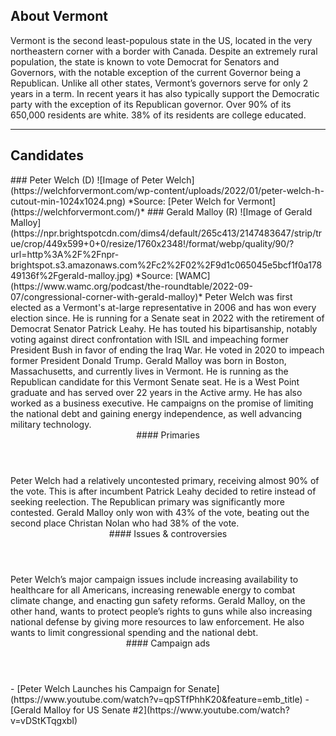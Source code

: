 ## About Vermont
Vermont is the second least-populous state in the US, located in the very northeastern corner with a border with Canada. Despite an extremely rural population, the state is known to vote Democrat for Senators and Governors, with the notable exception of the current Governor being a Republican. Unlike all other states, Vermont’s governors serve for only 2 years in a term. In recent years it has also typically support the Democratic party with the exception of its Republican governor. Over 90% of its 650,000 residents are white. 38% of its residents are college educated. 

---

## Candidates

<Grid>
  <Box>
    ### Peter Welch (D)
    ![Image of Peter Welch](https://welchforvermont.com/wp-content/uploads/2022/01/peter-welch-h-cutout-min-1024x1024.png)
    *Source: [Peter Welch for Vermont](https://welchforvermont.com/)*
  </Box>
  <Box>
    ### Gerald Malloy (R)
    ![Image of Gerald Malloy](https://npr.brightspotcdn.com/dims4/default/265c413/2147483647/strip/true/crop/449x599+0+0/resize/1760x2348!/format/webp/quality/90/?url=http%3A%2F%2Fnpr-brightspot.s3.amazonaws.com%2Fc2%2F02%2F9d1c065045e5bcf1f0a17849136f%2Fgerald-malloy.jpg)
    *Source: [WAMC](https://www.wamc.org/podcast/the-roundtable/2022-09-07/congressional-corner-with-gerald-malloy)*
  </Box>

  <Box>
    Peter Welch was first elected as a Vermont's at-large representative in 2006 and has won every election since. He is running for a Senate seat in 2022 with the retirement of Democrat Senator Patrick Leahy. He has touted his bipartisanship, notably voting against direct confrontation with ISIL and impeaching former President Bush in favor of ending the Iraq War. He voted in 2020 to impeach former President Donald Trump.
  </Box>
  <Box>
    Gerald Malloy was born in Boston, Massachusetts, and currently lives in Vermont. He is running as the Republican candidate for this Vermont Senate seat. He is a West Point graduate and has served over 22 years in the Active army. He has also worked as a business executive. He campaigns on the promise of limiting the national debt and gaining energy independence, as well advancing military technology.
  </Box>

  <Header>
    #### Primaries
  </Header>
  <Box>
    Peter Welch had a relatively uncontested primary, receiving almost 90% of the vote. This is after incumbent Patrick Leahy decided to retire instead of seeking reelection.
  </Box>
  <Box>
    The Republican primary was significantly more contested. Gerald Malloy only won with 43% of the vote, beating out the second place Christan Nolan who had 38% of the vote. 
  </Box>

  <Header>
    #### Issues & controversies
  </Header>

  <WideBox>
    Peter Welch’s major campaign issues include increasing availability to healthcare for all Americans, increasing renewable energy to combat climate change, and enacting gun safety reforms. Gerald Malloy, on the other hand, wants to protect people’s rights to guns while also increasing national defense by giving more resources to law enforcement. He also wants to limit congressional spending and the national debt.
  </WideBox>
 
  <Header>
    #### Campaign ads
  </Header>
  <Box>
    - [Peter Welch Launches his Campaign for Senate](https://www.youtube.com/watch?v=qpSTfPhhK20&feature=emb_title)
  </Box>
  <Box>
    - [Gerald Malloy for US Senate #2](https://www.youtube.com/watch?v=vDStKTqgxbI)
  </Box>
</Grid>
